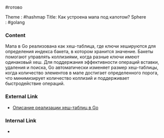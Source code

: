 #готово 

Theme : #hashmap 
Title: Как устроена мапа под капотом?
Sphere : #golang

### Content

Мапа в Go реализована как хеш-таблица, где ключи хешируются для определения индекса бакета, в котором хранится значение. Бакеты помогают управлять коллизиями, когда разные ключи имеют одинаковый хеш. Для поддержания эффективности операций вставки, удаления и поиска, Go автоматически изменяет размер хеш-таблицы, когда количество элементов в мапе достигает определенного порога, что минимизирует количество коллизий и поддерживает быстродействие операций.

### External Link

- [Описание реализации хеш-таблиц в Go](https://blog.golang.org/go-maps-in-action)

### Internal Link

- 